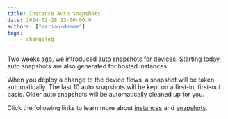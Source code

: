 ```yaml
---
title: Instance Auto Snapshots
date: 2024-02-28 13:00:00.0
authors: ["marian-demme"]
tags:
    - changelog
---
```


Two weeks ago, we introduced [auto snapshots for devices](./device-auto-snapshot.md). Starting today, auto snapshots are also generated for hosted instances.

When you deploy a change to the device flows, a snapshot will be taken automatically. The last 10 auto snapshots will be kept on a first-in, first-out basis. Older auto snapshots will be automatically cleaned up for you.

Click the following links to learn more about [instances](https://flowfuse.com/docs/user/concepts/#instance) and [snapshots](https://flowfuse.com/docs/user/snapshots/#snapshots).
